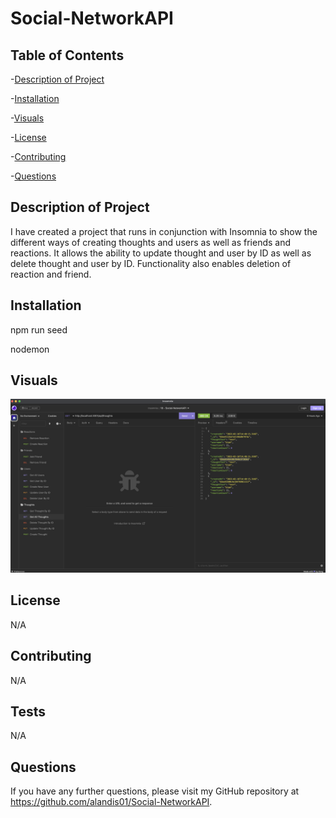 # Social-NetworkAPI

## Table of Contents
-[Description of Project](#description-of-project)

-[Installation](#installation)

-[Visuals](#visuals)

-[License](#license)

-[Contributing](#contributing)

-[Questions](#questions)

## Description of Project
I have created a project that runs in conjunction with Insomnia to show the different ways of creating thoughts and users as well as friends and reactions. It allows the ability to update thought and user by ID as well as delete thought and user by ID. Functionality also enables deletion of reaction and friend.  

## Installation
npm run seed

nodemon

## Visuals
![Screenshot of Insomnia](./assets/18-Social-NetworkAPI%20Screenshot.png)

## License 
N/A

## Contributing 
N/A

## Tests
N/A

## Questions 
If you have any further questions, please visit my GitHub repository at https://github.com/alandis01/Social-NetworkAPI. 